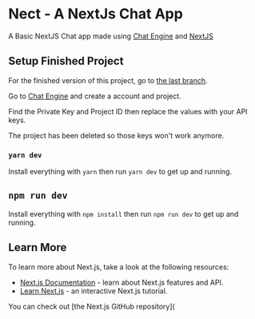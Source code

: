 # Nect - A NextJs Chat App

A Basic NextJS Chat app made using [Chat Engine](https://chatengine.io) and [NextJS](https://nextjs.org/)

## Setup Finished Project

For the finished version of this project, go to [the last branch](https://github.com/alamorre/nextjs-chat-tutorial/tree/3-chats).

Go to [Chat Engine](https://chatengine.io) and create a account and project.

Find the Private Key  and Project ID  then replace the values with your API keys.

The project has been deleted so those keys won't work anymore.

### `yarn dev`

Install everything with `yarn` then run `yarn dev` to get up and running.

## `npm run dev`

Install everything with `npm install` then run `npm run dev` to get up and running.

## Learn More

To learn more about Next.js, take a look at the following resources:

- [Next.js Documentation](https://nextjs.org/docs) - learn about Next.js features and API.
- [Learn Next.js](https://nextjs.org/learn) - an interactive Next.js tutorial.

You can check out [the Next.js GitHub repository](
